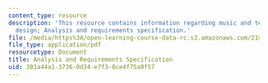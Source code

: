 ```yaml
---
content_type: resource
description: 'This resource contains information regarding music and technology: Sound
  design; Analysis and requirements specification.'
file: /media/https%3A/open-learning-course-data-rc.s3.amazonaws.com/21m-380-music-and-technology-sound-design-spring-2016/301a44a137360d34e7f38ce4f75a0f57_MIT21M_380S16_Lec13.pdf
file_type: application/pdf
resourcetype: Document
title: Analysis and Requirements Specification
uid: 301a44a1-3736-0d34-e7f3-8ce4f75a0f57
---
```

